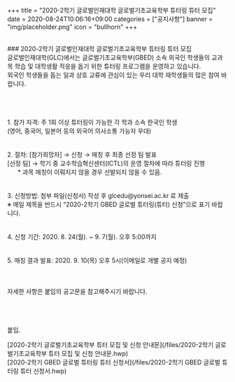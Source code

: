 +++
title = "2020-2학기 글로벌인재대학 글로벌기초교육학부 튜터링 튜터 모집"
date = 2020-08-24T10:06:16+09:00
categories = ["공지사항"]
banner = "img/placeholder.png"
icon = "bullhorn"
+++
<!--more-->

<br>
### 2020-2학기 글로벌인재대학 글로벌기초교육학부 튜터링 튜터 모집

<br>
글로벌인재대학(GLC)에서는 글로벌기초교육학부(GBED) 소속 외국인 학생들의 교과목 학습 및 대학생활 적응을 돕기 위한 튜터링 프로그램을 운영하고 있습니다.
<br>
외국인 학생들을 돕는 일과 상호 교류에 관심이 있는 우리 대학 재학생들의 많은 참여 바랍니다.
<br>
<br>
<br>
<br>
<br>
1. 참가 자격: 주 1회 이상 튜터링이 가능한 각 학과 소속 한국인 학생
<br>
             (영어, 중국어, 일본어 등의 외국어 의사소통 가능자 우대)
<br>
<br>
<br>
2. 절차: [참가희망자] → 신청 → 매칭 후 최종 선정 팀 발표
<br>
         [선정 팀] → 학기 중 교수학습혁신센터(ICTL)의 운영 절차에 따라 튜터링 진행
        <br>
         * 과목 매칭이 이뤄지지 않을 경우 선발되지 않을 수 있음.
<br>
<br>
<br>
3. 신청방법: 첨부 파일(신청서) 작성 후 glcedu@yonsei.ac.kr 로 제출
<br>
          ※ 메일 제목을 반드시
            “2020-2학기 GBED 글로벌 튜터링(튜터) 신청”으로 표기 바랍니다.
<br>
<br>
<br>
4. 신청 기간: 2020. 8. 24(월). ~ 9. 7(월). 오후 5:00까지
<br>
<br>
<br>
5. 매칭 결과 발표: 2020. 9. 10(목) 오후 5시(이메일로 개별 공지 예정)
<br>
<br>
<br>
<br>
자세한 사항은 붙임의 공고문을 참고해주시기 바랍니다.
<br>
<br>
<br>
<br>
<br>
붙임.

[2020-2학기 글로벌기초교육학부 튜터 모집 및 신청 안내문](/files/2020-2학기 글로벌기초교육학부 튜터 모집 및 신청 안내문.hwp)
<br>
[2020-2학기 GBED 글로벌 튜터링 튜터 신청서](/files/2020-2학기 GBED 글로벌 튜터링 튜터 신청서.hwp)
